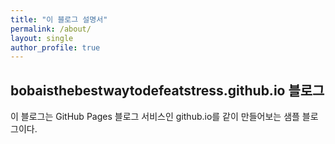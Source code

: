 ```yaml
---
title: "이 블로그 설명서"
permalink: /about/
layout: single
author_profile: true
---
```


## bobaisthebestwaytodefeatstress.github.io 블로그

이 블로그는 GitHub Pages 블로그 서비스인 github.io를 같이 만들어보는 샘플 블로그이다.

